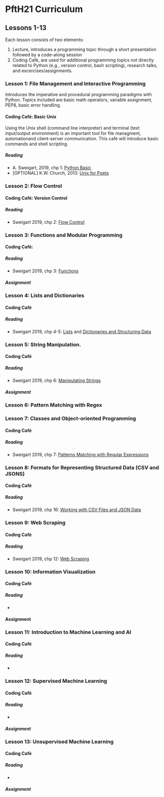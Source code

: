 # PftH21 Curriculum #

## Lessons 1-13 ##

Each lesson consists of two elements:

1. Lecture, introduces a programming topic through a short presentation followed by a code-along session
2. Coding Café, are used for additional programming topics not directly related to Python (e.g., version control, bash scripting), research talks, and excercises/assignments.

### Lesson 1: File Management and Interactive Programming ###

Introduces the imperative and procedural programming paradigms with Python. Topics included are basic math operators, variable assignment, PEP8, basic error handling.

#### Coding Café: Basic Unix ####

Using the Unix shell (command line interpreter) and terminal (text input/output environment) is an important tool for file managment, automationand client-server communication. This café will introduce basic commands and shell scripting.

##### Reading #####

* A. Sweigart, 2019, chp 1: [Python Basic](https://automatetheboringstuff.com/2e/chapter1/)
* \[OPTIONAL\] K.W. Church, 2013: [Unix for Poets](https://www.cs.upc.edu/~padro/Unixforpoets.pdf)

### Lesson 2: Flow Control
#### Coding Café: Version Control
##### Reading
* Sweigart 2019, chp 2: [Flow Control](https://automatetheboringstuff.com/2e/chapter2/)

### Lesson 3: Functions and Modular Programming


#### Coding Café: 
##### Reading
* Sweigart 2019, chp 3: [Functions](https://automatetheboringstuff.com/2e/chapter3/)


##### Assignment
### Lesson 4: Lists and Dictionaries

#### Coding Café

##### Reading
* Sweigart 2019, chp 4-5: [Lists](https://automatetheboringstuff.com/2e/chapter4/) and [Dictionaries and Structuring Data](https://automatetheboringstuff.com/2e/chapter5/)


### Lesson 5: String Manipulation.


#### Coding Café

##### Reading
* Sweigart 2019, chp 6: [Manipulating Strings](https://automatetheboringstuff.com/2e/chapter6/)
##### Assignment

### Lesson 6: Pattern Matching with Regex

### Lesson 7: Classes and Object-oriented Programming

#### Coding Café

##### Reading
* Sweigart 2019, chp 7: [Patterns Matching with Regular Expressions](https://automatetheboringstuff.com/2e/chapter7/)

### Lesson 8: Formats for Representing Structured Data (CSV and JSONS)


#### Coding Café
##### Reading
* Sweigart 2019, chp 16: [Working with CSV Files and JSON Data](https://automatetheboringstuff.com/2e/chapter16/)

### Lesson 9: Web Scraping


#### Coding Café
##### Reading
* Sweigart 2019, chp 12: [Web Scraping](https://automatetheboringstuff.com/2e/chapter12/)

### Lesson 10: Information Visualization
#### Coding Café
##### Reading
* 

#### Assignment


### Lesson 11: Introduction to Machine Learning and AI


#### Coding Café
##### Reading
* 

### Lesson 12: Supervised Machine Learning

#### Coding Café

##### Reading
* 

##### Assignment
### Lesson 13: Unsupervised Machine Learning


#### Coding Café
##### Reading
* 
##### Assignment
